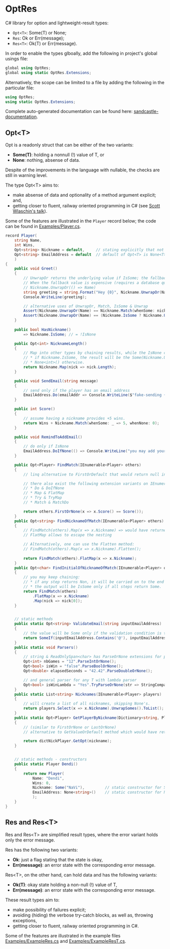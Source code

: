 # OptRes
C# library for option and lightweight-result types:

* `Opt<T>`: Some(T) or None;
* `Res`: Ok or Err(message);
* `Res<T>`: Ok(T) or Err(message).

In order to enable the types glboally, add the following in project's global usings file:

```csharp
global using OptRes;
global using static OptRes.Extensions;
```

Alternatively, the scope can be limited to a file by adding the following in the particular file:
```csharp
using OptRes;
using static OptRes.Extensions;
```

Complete auto-generated documentation can be found here:
[sandcastle-documentation](https://github.com/Ugur-Arikan/OptRes/blob/main/docs/index.html).

## Opt&lt;T>
Opt<T> is a readonly struct that can be either of the two variants:

* **Some(T)**: holding a nonnull (!) value of T, or
* **None**: nothing, absense of data.

Despite of the improvements in the language with nullable, the checks are still in warning level.

The type Opt&lt;T> aims to:
* make absense of data and optionality of a method argument explicit; and,
* getting closer to fluent, railway oriented programming in C# (see [Scott Wlaschin's talk](https://www.youtube.com/watch?v=srQt1NAHYC0)).

Some of the features are illustrated in the `Player` record below; the code can be found in [Examples/Player.cs](https://github.com/Ugur-Arikan/OptRes/blob/main/Examples/Player.cs).


```csharp
record Player(
    string Name,
    int Wins,
    Opt<string> Nickname = default,     // stating explicitly that not all players have a nickname
    Opt<string> EmailAddress = default  // default of Opt<T> is None<T>()
    )
{
    public void Greet()
    {
        // UnwrapOr returns the underlying value if IsSome; the fallback value otherwise.
        // When the fallback value is expensive (requires a database query, for instance), lazy version can be used:
        // Nickname.UnwrapOr(() => Name)
        string greeting = string.Format("Hey {0}", Nickname.UnwrapOr(Name));
        Console.WriteLine(greeting);

        // alternative uses of UnwrapOr, Match, IsSome & Unwrap
        Assert(Nickname.UnwrapOr(Name) == Nickname.Match(whenSome: nick => nick, whenNone: Name));
        Assert(Nickname.UnwrapOr(Name) == (Nickname.IsSome ? Nickname.Unwrap() : Name));
    }
    
    public bool HasNickname()
        => Nickname.IsSome; // = !IsNone

    public Opt<int> NicknameLength()
    {
        // Map into other types by chaining results, while the IsNone checks are internally handled:
        // * if Nickname.IsSome, the result will be the Some(Nickname.Unwrap().Length);
        // * None<int>() otherwise.
        return Nickname.Map(nick => nick.Length);
    }

    public void SendEmail(string message)
    {
        // send only if the player has an email address
        EmailAddress.Do(emailAddr => Console.WriteLine($"fake-sending {message} to {emailAddr}"));
    }

    public int Score()
    {
        // assume having a nickname provides +5 wins.
        return Wins + Nickname.Match(whenSome: _ => 5, whenNone: 0);
    }

    public void RemindToAddEmail()
    {
        // do only if IsNone
        EmailAddress.DoIfNone(() => Console.WriteLine("you may add your email address for ..."));
    }

    public Opt<Player> FindMatch(IEnumerable<Player> others)
    {
        // linq alternative to FirstOrDefault that would return null in absent case.

        // there also exist the following extension variants on IEnumerable<Opt<T>>:
        // * Do & DoIfNone
        // * Map & FlatMap
        // * Try & TryMap
        // * Match & MatchDo

        return others.FirstOrNone(x => x.Score() == Score());
    }
    public Opt<string> FindNicknameOfMatch(IEnumerable<Player> others)
    {
        // FindMatch(others).Map(x => x.Nickname) => would have returned Opt<Opt<string>>.
        // FlatMap allows to escape the nesting

        // Alternatively, one can use the Flatten method:
        // FindMatch(others).Map(x => x.Nickname).Flatten();
        
        return FindMatch(others).FlatMap(x => x.Nickname);
    }
    public Opt<char> FindInitialOfNicknameOfMatch(IEnumerable<Player> others)
    {
        // you may keep chaining:
        // * if any step returns Non, it will be carried on to the end bypassing succeeding methods
        // * the output will be IsSome only if all steps return Some.
        return FindMatch(others)
            .FlatMap(x => x.Nickname)
            .Map(nick => nick[0]);
    }


    // static methods
    public static Opt<string> ValidateEmail(string inputEmailAddress)
    {
        // the value will be Some only if the validation condition is true.
        return SomeIf(inputEmailAddress.Contains('@'), inputEmailAddress);
    }
    public static void Parsers()
    {
        // string & ReadOnlySpan<char> has ParseOrNone extensions for primitives
        Opt<int> nbGames = "12".ParseIntOrNone();
        Opt<bool> isWin = "false".ParseBoolOrNone();
        Opt<double> elapsedSeconds = "42.42".ParseDoubleOrNone();

        // and general parser for any T with lambda parser
        Opt<bool> isWinLambda = "Yes".TryParseOrNone(str => StringComparer.OrdinalIgnoreCase.Equals(str, "yes"));
    }
    public static List<string> Nicknames(IEnumerable<Player> players)
    {
        // will create a list of all nicknames, skipping None's.
        return players.Select(x => x.Nickname).UnwrapSomes().ToList();
    }
    public static Opt<Player> GetPlayerByNickname(Dictionary<string, Player> dictNickPlayer, string nickname)
    {
        // (similar to FirstOrNone or LastOrNone)
        // alternative to GetValueOrDefault method which would have returned null in absent case.

        return dictNickPlayer.GetOpt(nickname);
    }


    // static methods - constructors
    public static Player Dendi()
    {
        return new Player(
            Name: "Dendi",
            Wins: 0,
            Nickname: Some("NaVi"),         // static constructor for Some variant.
            EmailAddress: None<string>()    // static constructor for None variant; can also use default
            );
    }
}
```


## Res and Res&lt;T>
Res and Res&lt;T> are simplified result types, where the error variant holds only the error message.

Res has the following two variants:
* **Ok**: just a flag stating that the state is okay,
* **Err(message)**: an error state with the corresponding error message.

Res&lt;T>, on the other hand, can hold data and has the following variants:
* **Ok(T)**: okay state holding a non-null (!) value of T,
* **Err(message)**: an error state with the corresponding error message.

These result types aim to:
* make possibility of failures explicit;
* avoiding (hiding) the verbose try-catch blocks, as well as, throwing exceptions,
* getting closer to fluent, railway oriented programming in C#.

Some of the features are illustrated in the example files [Examples/ExampleRes.cs](https://github.com/Ugur-Arikan/OptRes/blob/main/Examples/ExampleRes.cs) and [Examples/ExampleResT.cs](https://github.com/Ugur-Arikan/OptRes/blob/main/Examples/ExampleResT.cs).
